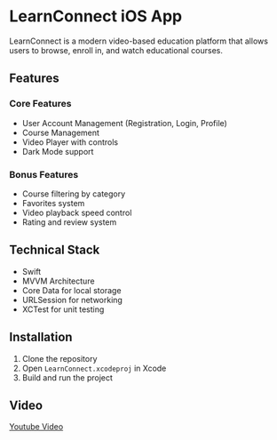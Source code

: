 # LearnConnect iOS App

LearnConnect is a modern video-based education platform that allows users to browse, enroll in, and watch educational courses.

## Features

### Core Features
- User Account Management (Registration, Login, Profile)
- Course Management
- Video Player with controls
- Dark Mode support

### Bonus Features
- Course filtering by category
- Favorites system
- Video playback speed control
- Rating and review system

## Technical Stack
- Swift
- MVVM Architecture
- Core Data for local storage
- URLSession for networking
- XCTest for unit testing

## Installation
1. Clone the repository
2. Open `LearnConnect.xcodeproj` in Xcode
3. Build and run the project

## Video
[Youtube Video](https://www.youtube.com/shorts/XOjZ-MOAOQ0)
